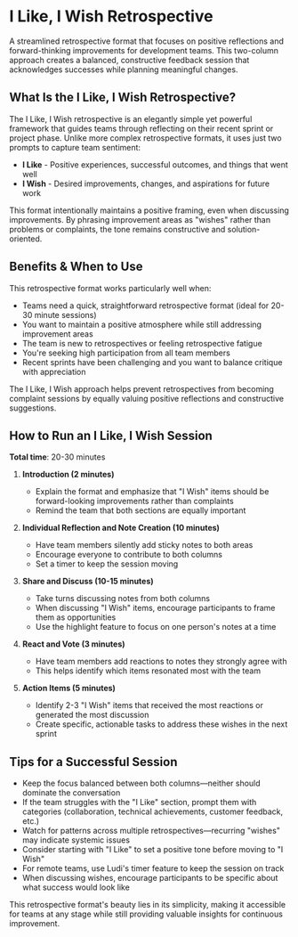 # I Like, I Wish Retrospective

A streamlined retrospective format that focuses on positive reflections and forward-thinking improvements for development teams. This two-column approach creates a balanced, constructive feedback session that acknowledges successes while planning meaningful changes.

## What Is the I Like, I Wish Retrospective?

The I Like, I Wish retrospective is an elegantly simple yet powerful framework that guides teams through reflecting on their recent sprint or project phase. Unlike more complex retrospective formats, it uses just two prompts to capture team sentiment:

- **I Like** - Positive experiences, successful outcomes, and things that went well
- **I Wish** - Desired improvements, changes, and aspirations for future work

This format intentionally maintains a positive framing, even when discussing improvements. By phrasing improvement areas as "wishes" rather than problems or complaints, the tone remains constructive and solution-oriented.

## Benefits & When to Use

This retrospective format works particularly well when:

- Teams need a quick, straightforward retrospective format (ideal for 20-30 minute sessions)
- You want to maintain a positive atmosphere while still addressing improvement areas
- The team is new to retrospectives or feeling retrospective fatigue
- You're seeking high participation from all team members
- Recent sprints have been challenging and you want to balance critique with appreciation

The I Like, I Wish approach helps prevent retrospectives from becoming complaint sessions by equally valuing positive reflections and constructive suggestions.

## How to Run an I Like, I Wish Session

**Total time**: 20-30 minutes

1. **Introduction (2 minutes)**

   - Explain the format and emphasize that "I Wish" items should be forward-looking improvements rather than complaints
   - Remind the team that both sections are equally important

2. **Individual Reflection and Note Creation (10 minutes)**

   - Have team members silently add sticky notes to both areas
   - Encourage everyone to contribute to both columns
   - Set a timer to keep the session moving

3. **Share and Discuss (10-15 minutes)**

   - Take turns discussing notes from both columns
   - When discussing "I Wish" items, encourage participants to frame them as opportunities
   - Use the highlight feature to focus on one person's notes at a time

4. **React and Vote (3 minutes)**

   - Have team members add reactions to notes they strongly agree with
   - This helps identify which items resonated most with the team

5. **Action Items (5 minutes)**
   - Identify 2-3 "I Wish" items that received the most reactions or generated the most discussion
   - Create specific, actionable tasks to address these wishes in the next sprint

## Tips for a Successful Session

- Keep the focus balanced between both columns—neither should dominate the conversation
- If the team struggles with the "I Like" section, prompt them with categories (collaboration, technical achievements, customer feedback, etc.)
- Watch for patterns across multiple retrospectives—recurring "wishes" may indicate systemic issues
- Consider starting with "I Like" to set a positive tone before moving to "I Wish"
- For remote teams, use Ludi's timer feature to keep the session on track
- When discussing wishes, encourage participants to be specific about what success would look like

This retrospective format's beauty lies in its simplicity, making it accessible for teams at any stage while still providing valuable insights for continuous improvement.

